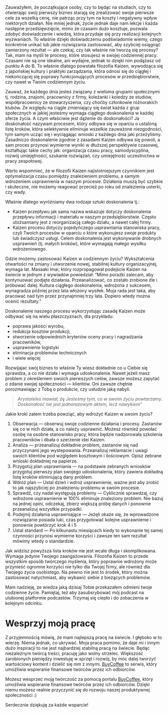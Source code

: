 Zauważyłem, że początkujące osoby, czy to będąc na studiach, czy to otwierając swój pierwszy biznes starają się zrealizować swoje pierwsze cele za wszelką cenę, nie patrząc przy tym na koszty i negatywny wpływ niektórych działań. Nie mniej jednak, życie jednak daje nam lekcje i każda następne przedsięwzięcie, mimo że czasami dużo kosztuje, pozwala zdobyć doświadczenie i wiedzę, która przydaje się przy realizacji kolejnych wyzwaniach. To właśnie dzięki doświadczeniu podświadomie wiemy, czego konkretnie unikać lub jakie rozwiązania zastosować, aby szybciej osiągnąć zamierzony rezultat — ale czekaj, czy tak właśnie nie tworzą się procesy? Tak, mam na myśli te procesy, które stosujesz w swojej codziennej pracy. Czasami nie są one idealne, ani wydajne, jednak to dzięki nim podążasz od punktu A do B. To właśnie dlatego powstała filozofia Kaizen, wywodząca się z japońskiej kultury i praktyki zarządzania, która odnosi się do ciągłej i niekończącej się poprawy funkcjonujących procesów w przedsiębiorstwie, czy nawet w Twoim codziennym życiu.

Zauważ, że każdego dnia jesteś związany z wieloma grupami społecznymi tj. rodzina, znajomi, pracownicy z firmy, koleżanki i koledzy ze studiów, współpracownicy ze stowarzyszenia, czy choćby członkowie różnorakich klubów. Ze względu na ciągle zmieniający się świat każda z grup społecznych w jakiej jesteśmy wymaga ciągłego doskonalenia w każdej sferze życia. A czym właściwie jest dążenie do doskonałości? Ja doskonałość nazywam procesem, który odbywa się w oparciu o ustaloną listę kroków, która selektywnie eliminuje wszelkie zauważone niezgodności, tym samym ucząc się i wyciągając wnioski z każdego dnia jaki przeżyliśmy. Zasadniczo doskonalenie zgodnie z zasadami Kaizen odbywa się powoli, a sam proces przynosi wymierne wyniki w dłuższej perspektywie czasowej, kształtując takie cechy jak: organizacja czasu pracy, samodyscyplina, rozwój umiejętności, szukanie rozwiązań, czy umiejętność uczestnictwa w pracy zespołowej.

Warto wspomnieć, że w filozofii Kaizen najistotniejszym czynnikiem jest optymalizacja czasu pomiędzy znalezieniem problemu, a samym wdrożeniem usprawnienia w naszym procesie. Działania muszą być szybkie i skuteczne, nie możemy reagować przecież po roku od znalezienia usterki, czy wady.

Właśnie dlatego wyróżniamy dwa rodzaje sztuki doskonalenia tj.:

*   Kaizen przepływu jak sama nazwa wskazuje dotyczy doskonalenia przepływu informacji i materiału w naszym przedsiębiorstwie. Często utożsamiany jest z reorganizacją całego działu, a nawet całej firmy.
*   Kaizen procesu dotyczy pojedyńczego usprawniania stanowiska pracy, czyli Twoich procesów w oparciu o które wykonujesz swoje produkty lub świadczysz usługi. Celem doskonalenia jest wykonywanie drobnych usprawnień (tj. małych kroków), które wymagają małego wysiłku wdrożeniowego.

Gdzie możemy zastosować Kaizen w codziennym życiu? Wykształcenia otwartości na zmiany i utworzenie nowej, stabilnej kultury organizacyjnej, wymaga lat. Masaaki Imai, który rozpropagował podejście Kaizen na świecie w jednym z wywiadów powiedział: “Mimo porażki zalecam, aby kontynuować podjęte działania. Przeanalizować, co zostało zrobione źle i próbować dalej. Kultura ciągłego doskonalenia, wdrożona z sukcesem, wynagradza później przez lata włożony wysiłek. Moja rada jest taka, aby pracować nad tym przez przynajmniej trzy lata. Dopiero wtedy można ocenić rezultaty.”

Doskonalenie naszego procesu wykorzystując zasadę Kaizen może odbywać się na wielu płaszczyznach, dla przykładu:

*   poprawa jakości wyrobu,
*   redukcja kosztów produkcji,
*   stworzenie odpowiednich kryteriów oceny pracy i nagradzania pracowników,
*   usprawnienie logistyki
*   eliminacja problemów technicznych
*   i wiele więcej

Rozwijajac swój biznes to właśnie Ty wiesz dokładnie co u Ciebie się sprawdza, a co nie działa i wymaga udoskonalenia. Nawet jeżeli masz problem z określeniem swoich pierwszych celów, zawsze możesz zapytać o zdanie swojej społeczności — klientów. Oni zawsze chętnie porozmawiając z Tobą o produkcie, czy usłudzie jaką nabyli.

> _Arystoteles mawiał, źę Jesteśmy tym, co w swoim życiu powtarzamy. Doskonałość nie jest jednorazowym aktem, lecz nawykiem”_

Jakie kroki zatem trzeba powziąć, aby wdrożyć Kaizen w swoim życiu?

1.  Obserwacja — obserwuj swoje codzienne działania i procesy. Zastanów się co w nich działa, a co należy usprawnić. Możesz również powołać osobę na osobne stanowisko pracy, która będzie nadzorowała szkolenia pracowników i dbała o szerzenie idei Kaizen.
2.  Analiza — przeanalizuj dokładnie problem, zastanów się nad przyczynami jego wystepowania. Przeanalizuj reklamacie i uwagi swoich klientów pod względem kosztowym i ilościowym. Opisz zebrane wnioski dokładniej na papierze.
3.  Przygotuj plan usprawniania — na podstawie zebranych wniosków przygotuj pierwszy plan swojego udoskonalenia, który zawiera dokładną listę kroków eliminującą dany problem.
4.  Wdróż plan — Ustal dzień i wdroż usprawnienie, ważne jest aby zrobić to jak najszybciej po znalezieniu problemu w swoim procesie.
5.  Sprawdź, czy nadal występują problemy — Cyklicznie sprawdzaj, czy wdrożone usprawnienie w 100% eliminuje znaleziony problem. Nie bazuj na jednej opini, odczekaj, zbierz większą próbę danych i ponownie przeanalizuj wszystkie przypadki.
6.  Podejmij działania usprawniające — Jeżęli okaże się, że wprowadzone rozwiązanie posiada luki, czas przygotować kolejne usprawnienie i ponownie powtórzyć krok 4 i 5
7.  Ustal standard — Po kilkunastu miesiącach kiedy to wykonanie tej samej czynności przynosi wymierne korzyści i zawsze ten sam rezultat mówimy wtedy o standardzie.

Jak widzisz powyższa lista kroków nie jest wcale długa i skomplikowana. Wymaga jedynie Twojego zaangażowania. Filozofia Kaizen to przede wszystkim sposób twórczego myślenia, który poprawnie wdrożony może przynieść ogromne korzyści nie tylko dla Twojej firmy, ale również dla Twojego życia osobistego. Na pewno nie jest to środek, który można zastosować natychmiast, aby wybawić siebie z bieżących problemów.

Mam nadzieję, że wiedza jaką dzisiaj Tobie przekazałem odmieni twoje codzienne życie. Pamiętaj, też aby zasubsrybować mój podcast na ulubionej platformie podcastów. Trzymaj się ciepło i do zobaczenia w kolejnym odcinku.

Wesprzyj moją pracę
===================

Z przyjemnością mówię, że mam najlepszą pracę na świecie. I głęboko w to wierzę. Niema jednak, co ukrywać. Moja praca pomimo, że daje mi i innym dużo inspiracji to nie jest najbardziej stabilną pracą na świecie. Będąc niezależnym twórcą treści, pracuję jako wolny strzelec. Większość zarobionych pieniędzy inwestuję w sprzęt i rozwój, by móc dalej tworzyć wartościowy kontent i dzielić się nim z innymi. [BuyCoffee](https://buycoffee.to/leszekkrol) to serwis, który umożliwia wspieranie finansowe twórców przez ich odbiorców.

Możesz wesprzeć moją twórczość za pomocą portalu [BuyCoffee](https://buycoffee.to/leszekkrol), który umożliwia wspieranie finansowe twórców przez ich odbiorców. Dzięki niemu możesz realnie przyczynić się do rozwoju naszej produktywnej społeczności :)

Serdecznie dziękuję za każde wsparcie!